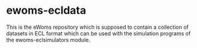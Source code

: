 ewoms-ecldata
=============

This is the eWoms repository which is supposed to contain a collection
of datasets in ECL format which can be used with the simulation
programs of the ewoms-eclsimulators module.
